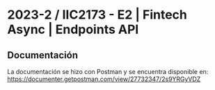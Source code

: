 # 2023-2 / IIC2173 - E2 | Fintech Async | Endpoints API

## Documentación

La documentación se hizo con Postman y se encuentra disponible en: https://documenter.getpostman.com/view/27732347/2s9YRGyVDZ